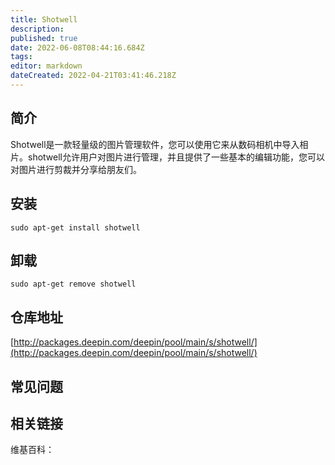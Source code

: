 ```yaml
---
title: Shotwell
description: 
published: true
date: 2022-06-08T08:44:16.684Z
tags: 
editor: markdown
dateCreated: 2022-04-21T03:41:46.218Z
---
```


## 简介

Shotwell是一款轻量级的图片管理软件，您可以使用它来从数码相机中导入相片。shotwell允许用户对图片进行管理，并且提供了一些基本的编辑功能，您可以对图片进行剪裁并分享给朋友们。

## 安装

`sudo apt-get install shotwell`

## 卸载

`sudo apt-get remove shotwell`

## 仓库地址

[http://packages.deepin.com/deepin/pool/main/s/shotwell/](http://packages.deepin.com/deepin/pool/main/s/shotwell/)

## 常见问题

## 相关链接

维基百科：
